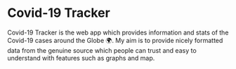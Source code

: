 # Covid-19 Tracker 

Covid-19 Tracker is the web app which provides information and stats of the Covid-19 cases around the Globe 🌍. 
My aim is to provide nicely formatted data from the genuine source which people can trust and easy to understand with features such as graphs and map.
